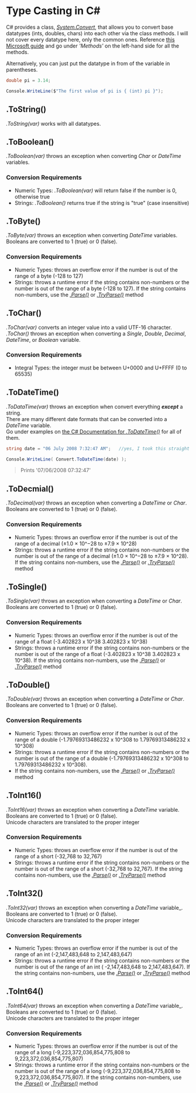 # Type Casting in C#
C# provides a class, [_System.Convert_](https://docs.microsoft.com/en-us/dotnet/api/system.convert?view=net-5.0), that allows you to convert base datatypes (ints, doubles, chars) into each other via the class methods. I will not cover every datatype here, only the common ones. Reference [this Microsoft guide](https://docs.microsoft.com/en-us/dotnet/csharp/fundamentals/types/) and go under _'Methods'_ on the left-hand side for all the methods. <br />

Alternatively, you can just put the datatype in from of the variable in parentheses.
```C#
double pi = 3.14;

Console.WriteLine($"The first value of pi is { (int) pi }");
```

## .ToString()
_.ToString(var)_ works with all datatypes.

## .ToBoolean()
_.ToBoolean(var)_ throws an exception when converting _Char_ or _DateTime_ variables.

### Conversion Requirements
- Numeric Types: _.ToBoolean(var)_ will return false if the number is 0, otherwise true
- Strings: _.ToBoolean()_ returns true if the string is "true" (case insensitive)

## .ToByte()
_.ToByte(var)_ throws an exception when converting _DateTime_ variables. <br />
Booleans are converted to 1 (true) or 0 (false). <br />

### Conversion Requirements
- Numeric Types: throws an overflow error if the number is out of the range of a byte (-128 to 127)
- Strings: throws a runtime error if the string contains non-numbers or the number is out of the range of a byte (-128 to 127). If the string contains non-numbers,
use the [_.Parse()_](https://docs.microsoft.com/en-us/dotnet/csharp/programming-guide/types/how-to-convert-a-string-to-a-number) or [_.TryParse()_](https://docs.microsoft.com/en-us/dotnet/api/system.int32.tryparse?view=net-5.0) method

## .ToChar()
_.ToChar(var)_ converts an integer value into a valid UTF-16 character. <br />
_.ToChar()_ throws an exception when converting a _Single_, _Double_, _Decimal_, _DateTime_, or _Boolean_ variable.

### Conversion Requirements
- Integral Types: the integer must be between U+0000 and U+FFFF (0 to 65535)

## .ToDateTime()
_.ToDataTime(var)_ throws an exception when convert everything **_except_** a string. <br />
There are many different date formats that can be converted into a _DateTime_ variable. <br />
Go under examples on [the C# Documentation for _.ToDateTime()_](https://docs.microsoft.com/en-us/dotnet/api/system.convert.todatetime?view=net-5.0#System_Convert_ToDateTime_System_String_) for all of them.
```C#
string date = "06 July 2008 7:32:47 AM";   //yes, I took this straight from the documentation

Console.WriteLine( Convert.ToDateTime(date) );
```
> Prints '07/06/2008 07:32:47'

## .ToDecmial()
_.ToDecimal(var)_ throws an exception when converting a _DateTime_ or _Char_. <br />
Booleans are converted to 1 (true) or 0 (false). <br />

### Conversion Requirements
- Numeric Types: throws an overflow error if the number is out of the range of a decimal (±1.0 × 10^−28	to ±7.9 × 10^28)
- Strings: throws a runtime error if the string contains non-numbers or the number is out of the range of a decimal (±1.0 × 10^−28 to	±7.9 × 10^28). If the string 
contains non-numbers, use the [_.Parse()_](https://docs.microsoft.com/en-us/dotnet/csharp/programming-guide/types/how-to-convert-a-string-to-a-number) or [_.TryParse()_](https://docs.microsoft.com/en-us/dotnet/api/system.int32.tryparse?view=net-5.0) method

## .ToSingle()
_.ToSingle(var)_ throws an exception when converting a _DateTime_ or _Char_. <br />
Booleans are converted to 1 (true) or 0 (false). <br />

### Conversion Requirements
- Numeric Types: throws an overflow error if the number is out of the range of a float (-3.402823 x 10^38	3.402823 x 10^38)
- Strings: throws a runtime error if the string contains non-numbers or the number is out of the range of a float (-3.402823 x 10^38	3.402823 x 10^38). If the string 
contains non-numbers, use the [_.Parse()_](https://docs.microsoft.com/en-us/dotnet/csharp/programming-guide/types/how-to-convert-a-string-to-a-number) or [_.TryParse()_](https://docs.microsoft.com/en-us/dotnet/api/system.int32.tryparse?view=net-5.0) method

## .ToDouble()
_.ToDouble(var)_ throws an exception when converting a _DateTime_ or _Char_. <br />
Booleans are converted to 1 (true) or 0 (false). <br />

### Conversion Requirements
- Numeric Types: throws an overflow error if the number is out of the range of a double (-1.79769313486232 x 10^308 to	1.79769313486232 x 10^308)
- Strings: throws a runtime error if the string contains non-numbers or the number is out of the range of a double (-1.79769313486232 x 10^308 to 1.79769313486232 x 10^308).
-  If the string contains non-numbers, use the [_.Parse()_](https://docs.microsoft.com/en-us/dotnet/csharp/programming-guide/types/how-to-convert-a-string-to-a-number) or [_.TryParse()_](https://docs.microsoft.com/en-us/dotnet/api/system.int32.tryparse?view=net-5.0) method

## .ToInt16()
_.ToInt16(var)_ throws an exception when converting a _DateTime_ variable. <br />
Booleans are converted to 1 (true) or 0 (false). <br />
Unicode characters are translated to the proper integer <br />

### Conversion Requirements
- Numeric Types: throws an overflow error if the number is out of the range of a short (-32,768 to 32,767)
- Strings: throws a runtime error if the string contains non-numbers or the number is out of the range of a short (-32,768 to	32,767). If the string 
contains non-numbers, use the [_.Parse()_](https://docs.microsoft.com/en-us/dotnet/csharp/programming-guide/types/how-to-convert-a-string-to-a-number) or [_.TryParse()_](https://docs.microsoft.com/en-us/dotnet/api/system.int32.tryparse?view=net-5.0) method

## .ToInt32()
_.ToInt32(var)_ throws an exception when converting a _DateTime_ variable_. <br />
Booleans are converted to 1 (true) or 0 (false). <br />
Unicode characters are translated to the proper integer <br />

### Conversion Requirements
- Numeric Types: throws an overflow error if the number is out of the range of an int (-2,147,483,648 to 2,147,483,647)
- Strings: throws a runtime error if the string contains non-numbers or the number is out of the range of an int (	-2,147,483,648 to 2,147,483,647). If the string 
contains non-numbers, use the [_.Parse()_](https://docs.microsoft.com/en-us/dotnet/csharp/programming-guide/types/how-to-convert-a-string-to-a-number) or [_.TryParse()_](https://docs.microsoft.com/en-us/dotnet/api/system.int32.tryparse?view=net-5.0) method

## .ToInt64()
_.ToInt64(var)_ throws an exception when converting a _DateTime_ variable_. <br />
Booleans are converted to 1 (true) or 0 (false). <br />
Unicode characters are translated to the proper integer <br />

### Conversion Requirements
- Numeric Types: throws an overflow error if the number is out of the range of a long (-9,223,372,036,854,775,808 to 9,223,372,036,854,775,807)
- Strings: throws a runtime error if the string contains non-numbers or the number is out of the range of a long (-9,223,372,036,854,775,808 to 9,223,372,036,854,775,807). If the string contains non-numbers, use the [_.Parse()_](https://docs.microsoft.com/en-us/dotnet/csharp/programming-guide/types/how-to-convert-a-string-to-a-number) or [_.TryParse()_](https://docs.microsoft.com/en-us/dotnet/api/system.int32.tryparse?view=net-5.0) method
